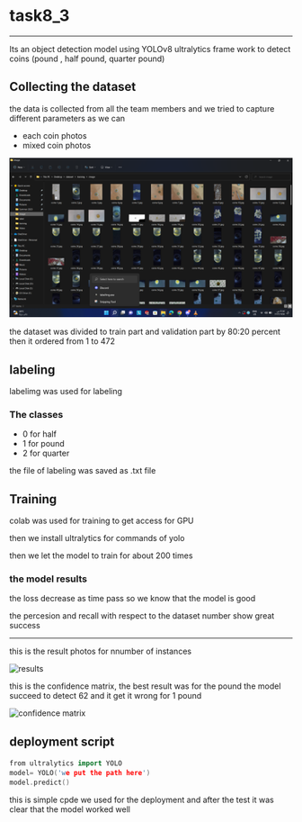 # task8_3

---

Its an object detection model using YOLOv8 ultralytics frame work to detect coins (pound , half pound, quarter pound)

## Collecting the dataset

the data is collected from all the team members and we tried to capture different parameters as we can 

- each coin photos
- mixed coin photos

![Screenshot (28).png](task8_3%2019626b8c8e11453f8e31a4cb531e8405/Screenshot_(28).png)

the dataset was divided to train part and validation part by 80:20 percent then it ordered from 1 to 472 

## labeling

labelimg was used for labeling

### The classes

- 0 for half
- 1 for pound
- 2 for quarter

the file of labeling was saved as .txt file

## Training

colab was used for training to get access for GPU 

then we install ultralytics for commands of yolo 

then we let the model to train for about 200 times 

### the model results

the loss decrease as time pass so we know that the model is good

the percesion and recall with respect to the dataset number show great success


---

this is the result photos for nnumber of instances

![results](task8_3%19626b8c8e11453f8e31a4cb531e8405/WhatsApp%Image%2023-09-17%at%4.35.11%AM.jpeg)

this is the confidence matrix, the best result was for the pound
the model succeed to detect 62 and it get it wrong for 1 pound

![confidence matrix](task8_3%19626b8c8e11453f8e31a4cb531e8405/WhatsApp%Image%2023-09-17%at%4.37.00%AM.jpeg)



## deployment script

```cpp
from ultralytics import YOLO
model= YOLO('we put the path here')
model.predict()
```

this is simple cpde we used for the deployment and after the test it was clear that the model worked well
